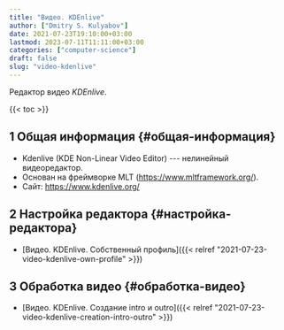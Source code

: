 ```yaml
---
title: "Видео. KDEnlive"
author: ["Dmitry S. Kulyabov"]
date: 2021-07-23T19:10:00+03:00
lastmod: 2023-07-11T11:11:00+03:00
categories: ["computer-science"]
draft: false
slug: "video-kdenlive"
---
```


Редактор видео _KDEnlive_.

<!--more-->

{{< toc >}}


## <span class="section-num">1</span> Общая информация {#общая-информация}

-   Kdenlive (KDE Non-Linear Video Editor) --- нелинейный видеоредактор.
-   Основан на фреймворке MLT (<https://www.mltframework.org/>).
-   Сайт: <https://www.kdenlive.org/>


## <span class="section-num">2</span> Настройка редактора {#настройка-редактора}

-   [Видео. KDEnlive. Собственный профиль]({{< relref "2021-07-23-video-kdenlive-own-profile" >}})


## <span class="section-num">3</span> Обработка видео {#обработка-видео}

-   [Видео. KDEnlive. Создание intro и outro]({{< relref "2021-07-23-video-kdenlive-creation-intro-outro" >}})
